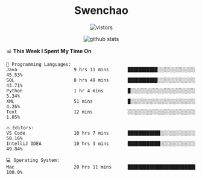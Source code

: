 <h1 align="center">Swenchao</h3>

<p align="center">
  <img src="https://visitor-badge.glitch.me/badge?page_id=Swenchao" alt="vistors" />
</p>

<p align="center">
  <img src="https://github-readme-stats.vercel.app/api?username=Swenchao&count_private=true&show_icons=true&theme=vue-dark&hide_title=true" alt="github stats" />
</p>

<!--START_SECTION:waka-->
📊 **This Week I Spent My Time On** 

```text
💬 Programming Languages: 
Java                     9 hrs 11 mins       ███████████░░░░░░░░░░░░░░   45.53% 
SQL                      8 hrs 49 mins       ███████████░░░░░░░░░░░░░░   43.71% 
Python                   1 hr 4 mins         █░░░░░░░░░░░░░░░░░░░░░░░░   5.34% 
XML                      51 mins             █░░░░░░░░░░░░░░░░░░░░░░░░   4.26% 
Text                     12 mins             ░░░░░░░░░░░░░░░░░░░░░░░░░   1.05%

🔥 Editors: 
VS Code                  10 hrs 7 mins       ████████████░░░░░░░░░░░░░   50.16% 
IntelliJ IDEA            10 hrs 3 mins       ████████████░░░░░░░░░░░░░   49.84%

💻 Operating System: 
Mac                      20 hrs 11 mins      █████████████████████████   100.0%

```


<!--END_SECTION:waka-->
